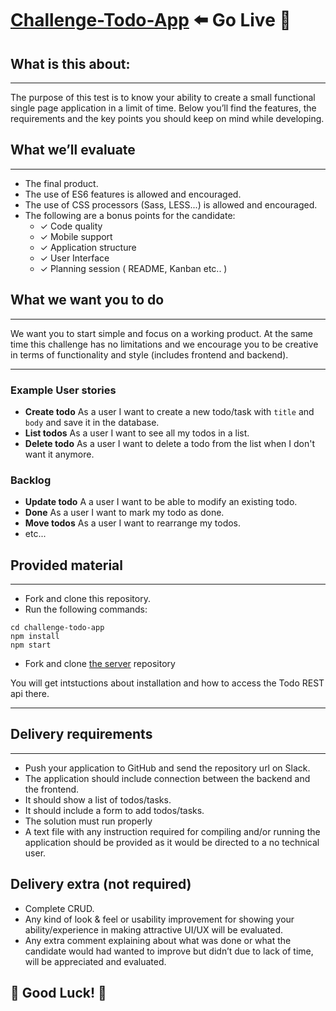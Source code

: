# [Challenge-Todo-App](https://challenge-todo-app.vercel.app/) ⬅️ Go Live 🌟

## What is this about:
----
 The purpose of this test is to know your ability to create a small functional single page application in a limit of time. Below you’ll find the features, the requirements and the key points you should keep on mind while developing.

## What we’ll evaluate
----
- The final product.
- The use of ES6 features is allowed and encouraged.
- The use of CSS processors (Sass, LESS...) is allowed and encouraged.
- The following are a bonus points for the candidate:
  - ✓ Code quality
  - ✓ Mobile support
  - ✓ Application structure
  - ✓ User Interface
  - ✓ Planning session ( README, Kanban etc.. )

## What we want you to do
---
We want you to start simple and focus on a working product. At the same time this challenge has no limitations and we encourage you to be creative in terms of functionality and style (includes frontend and backend).

---
### Example User stories
- **Create todo** As a user I want to create a new todo/task with `title` and `body` and save it in the database.
- **List todos** As a user I want to see all my todos in a list.
- **Delete todo** As a user I want to delete a todo from the list when I don't want it anymore.

### Backlog
- **Update todo** A a user I want to be able to modify an existing todo.
- **Done** As a user I want to mark my todo as done.
- **Move todos** As a user I want to rearrange my todos.
- etc...

## Provided material
---

- Fork and clone this repository.
- Run the following commands:
```
cd challenge-todo-app
npm install
npm start
```

- Fork and clone [the server](https://github.com/ironhackbcn/challenge-todo-api) repository

You will get intstuctions about installation and how to access the Todo REST api there.

---

## Delivery requirements
---
- Push your application to GitHub and send the repository url on Slack.
- The application should include connection between the backend and the frontend.
- It should show a list of todos/tasks.
- It should include a form to add todos/tasks.
- The solution must run properly
- A text file with any instruction required for compiling and/or running the application should be provided as it would be directed to a no technical user.

## Delivery extra (not required)
- Complete CRUD.
- Any kind of look & feel or usability improvement for showing your ability/experience in making attractive UI/UX will be evaluated.
- Any extra comment explaining about what was done or what the candidate would had wanted to improve but didn’t due to lack of time, will be appreciated and evaluated.

## 🤩 Good Luck! 🤩
